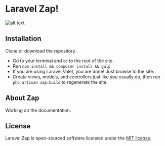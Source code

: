 # Laravel Zap!

![alt text](https://github.com/asugrad/laravelzap/blob/master/resources/assets/img/browser.png "Laravel Zap")

## Installation
Clone or download the repository.
- Go to your terminal and `cd` to the root of the site.
- Run `npm install && composer install && gulp`
- If you are using Laravel Valet, you are done! Just browse to the site.
- Create views, models, and controllers just like you usually do, then run `php artisan zap:build` to regenerate the site.

## About Zap
Working on the documentation.

## License

Laravel Zap is open-sourced software licensed under the [MIT license](http://opensource.org/licenses/MIT).
